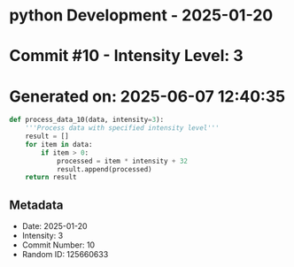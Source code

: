 ﻿# python Development - 2025-01-20
# Commit #10 - Intensity Level: 3
# Generated on: 2025-06-07 12:40:35
```python
def process_data_10(data, intensity=3):
    '''Process data with specified intensity level'''
    result = []
    for item in data:
        if item > 0:
            processed = item * intensity + 32
            result.append(processed)
    return result
```
## Metadata
- Date: 2025-01-20
- Intensity: 3
- Commit Number: 10
- Random ID: 125660633
